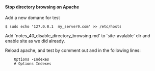 #### Stop directory browsing on Apache

Add a new domane for test 

    $ sudo echo '127.0.0.1  my_server9.com' >> /etc/hosts

Add 'notes_40_disable_directory_browsing.md' to 'site-avalable' dir and enable site as we did already.

Reload apache,  and test by comment out and in the following lines:

        Options -Indexes
        # Options Indexes